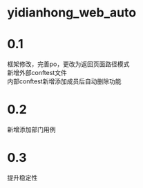 # yidianhong_web_auto  
# 0.1  
框架修改，完善po，更改为返回页面路径模式  
新增外部conftest文件  
内部conftest新增添加成员后自动删除功能  
# 0.2  
新增添加部门用例  
# 0.3  
提升稳定性  
